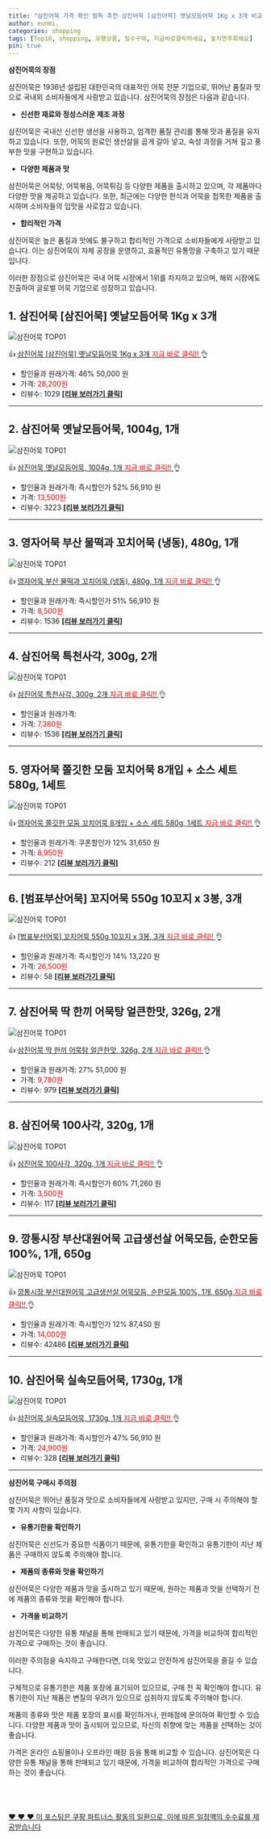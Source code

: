 ```yaml
---
title: "삼진어묵 가격 확인 필독 추천 삼진어묵 [삼진어묵] 옛날모듬어묵 1Kg x 3개 비교 장점 구매가이드"
author: eunmi.
categories: shopping
tags: [Top10, shopping, 유행상품, 필수구매, 지금바로클릭하세요, 놓치면후회해요]
pin: true
---
```

**삼진어묵의 장점**

삼진어묵은 1936년 설립된 대한민국의 대표적인 어묵 전문 기업으로, 뛰어난 품질과 맛으로 국내외 소비자들에게 사랑받고 있습니다. 삼진어묵의 장점은 다음과 같습니다.

* **신선한 재료와 정성스러운 제조 과정**

삼진어묵은 국내산 신선한 생선을 사용하고, 엄격한 품질 관리를 통해 맛과 품질을 유지하고 있습니다. 또한, 어묵의 원료인 생선살을 곱게 갈아 넣고, 숙성 과정을 거쳐 깊고 풍부한 맛을 구현하고 있습니다.

* **다양한 제품과 맛**

삼진어묵은 어묵탕, 어묵볶음, 어묵튀김 등 다양한 제품을 출시하고 있으며, 각 제품마다 다양한 맛을 제공하고 있습니다. 또한, 최근에는 다양한 한식과 어묵을 접목한 제품을 출시하며 소비자들의 입맛을 사로잡고 있습니다.

* **합리적인 가격**

삼진어묵은 높은 품질과 맛에도 불구하고 합리적인 가격으로 소비자들에게 사랑받고 있습니다. 이는 삼진어묵이 자체 공장을 운영하고, 효율적인 유통망을 구축하고 있기 때문입니다.

이러한 장점으로 삼진어묵은 국내 어묵 시장에서 1위를 차지하고 있으며, 해외 시장에도 진출하여 글로벌 어묵 기업으로 성장하고 있습니다.

   

## 1. 삼진어묵 [삼진어묵] 옛날모듬어묵 1Kg x 3개

![삼진어묵 TOP01](https://thumbnail10.coupangcdn.com/thumbnails/remote/230x230ex/image/vendor_inventory/5afd/51ca5a28fb452879e7bbdc128f6a4891ad073be6a6546191ebd3645ba17e.jpg)


👍 [삼진어묵 [삼진어묵] 옛날모듬어묵 1Kg x 3개 <font color=red> 지금 바로 클릭!! </font> ](https://link.coupang.com/re/AFFSDP?lptag=AF3617701&subid=GithubCoopas&pageKey=7024910755&traceid=V0-153&itemId=17316385325&vendorItemId=80946595075) 👌 


- 할인율과 원래가격: 46%  50,000   원
- 가격: <span style='color:red'>28,200원</span>
- 리뷰수: 1029  [**[리뷰 보러가기 클릭]**](https://link.coupang.com/re/AFFSDP?lptag=AF3617701&subid=GithubCoopas&pageKey=7024910755&traceid=V0-153&itemId=17316385325&vendorItemId=80946595075)

---


   

## 2. 삼진어묵 옛날모듬어묵, 1004g, 1개

![삼진어묵 TOP01](https://thumbnail9.coupangcdn.com/thumbnails/remote/230x230ex/image/retail/images/9278057480168790-6d21f3c9-37bf-4f08-9fb1-94595a0ac182.jpg)


👍 [삼진어묵 옛날모듬어묵, 1004g, 1개 <font color=red> 지금 바로 클릭!! </font> ](https://link.coupang.com/re/AFFSDP?lptag=AF3617701&subid=GithubCoopas&pageKey=203456530&traceid=V0-153&itemId=597040232&vendorItemId=4563595402) 👌 


- 할인율과 원래가격: 즉시할인가 52%  56,910   원
- 가격: <span style='color:red'>13,500원</span>
- 리뷰수: 3223  [**[리뷰 보러가기 클릭]**](https://link.coupang.com/re/AFFSDP?lptag=AF3617701&subid=GithubCoopas&pageKey=203456530&traceid=V0-153&itemId=597040232&vendorItemId=4563595402)

---


   

## 3. 영자어묵 부산 물떡과 꼬치어묵 (냉동), 480g, 1개

![삼진어묵 TOP01](https://thumbnail8.coupangcdn.com/thumbnails/remote/230x230ex/image/rs_quotation_api/syxgmtxw/22e292ffd5564da6abe6c1c1ac87c6b1.jpg)


👍 [영자어묵 부산 물떡과 꼬치어묵 (냉동), 480g, 1개 <font color=red> 지금 바로 클릭!! </font> ](https://link.coupang.com/re/AFFSDP?lptag=AF3617701&subid=GithubCoopas&pageKey=7488258953&traceid=V0-153&itemId=19575851342&vendorItemId=86683511830) 👌 


- 할인율과 원래가격: 즉시할인가 51%  56,910   원
- 가격: <span style='color:red'>8,500원</span>
- 리뷰수: 1536  [**[리뷰 보러가기 클릭]**](https://link.coupang.com/re/AFFSDP?lptag=AF3617701&subid=GithubCoopas&pageKey=7488258953&traceid=V0-153&itemId=19575851342&vendorItemId=86683511830)

---


   

## 4. 삼진어묵 특천사각, 300g, 2개

![삼진어묵 TOP01](https://thumbnail9.coupangcdn.com/thumbnails/remote/230x230ex/image/retail/images/5649207089981709-08e6d0f5-a52c-4ace-9d8e-e47c01aea2fd.jpg)


👍 [삼진어묵 특천사각, 300g, 2개 <font color=red> 지금 바로 클릭!! </font> ](https://link.coupang.com/re/AFFSDP?lptag=AF3617701&subid=GithubCoopas&pageKey=207988404&traceid=V0-153&itemId=616516841&vendorItemId=4617462209) 👌 


- 할인율과 원래가격: 
- 가격: <span style='color:red'>7,380원</span>
- 리뷰수: 1536  [**[리뷰 보러가기 클릭]**](https://link.coupang.com/re/AFFSDP?lptag=AF3617701&subid=GithubCoopas&pageKey=207988404&traceid=V0-153&itemId=616516841&vendorItemId=4617462209)

---


   

## 5. 영자어묵 쫄깃한 모둠 꼬치어묵 8개입 + 소스 세트 580g, 1세트

![삼진어묵 TOP01](https://thumbnail8.coupangcdn.com/thumbnails/remote/230x230ex/image/rs_quotation_api/zinn8rfu/aeaa9172b91d4a7cbf6f567b05246753.jpg)


👍 [영자어묵 쫄깃한 모둠 꼬치어묵 8개입 + 소스 세트 580g, 1세트 <font color=red> 지금 바로 클릭!! </font> ](https://link.coupang.com/re/AFFSDP?lptag=AF3617701&subid=GithubCoopas&pageKey=7477943540&traceid=V0-153&itemId=19526937355&vendorItemId=86635463139) 👌 


- 할인율과 원래가격: 쿠폰할인가 12%  31,650   원
- 가격: <span style='color:red'>8,950원</span>
- 리뷰수: 212  [**[리뷰 보러가기 클릭]**](https://link.coupang.com/re/AFFSDP?lptag=AF3617701&subid=GithubCoopas&pageKey=7477943540&traceid=V0-153&itemId=19526937355&vendorItemId=86635463139)

---


   

## 6. [범표부산어묵] 꼬지어묵 550g 10꼬지 x 3봉, 3개

![삼진어묵 TOP01](https://thumbnail10.coupangcdn.com/thumbnails/remote/230x230ex/image/vendor_inventory/04e6/0850ac9d2981094ccb017ef29d1c06a9e6ec86960a89643da34656593431.jpg)


👍 [[범표부산어묵] 꼬지어묵 550g 10꼬지 x 3봉, 3개 <font color=red> 지금 바로 클릭!! </font> ](https://link.coupang.com/re/AFFSDP?lptag=AF3617701&subid=GithubCoopas&pageKey=7340891988&traceid=V0-153&itemId=18867201809&vendorItemId=82116689714) 👌 


- 할인율과 원래가격: 즉시할인가 14%  13,220   원
- 가격: <span style='color:red'>26,500원</span>
- 리뷰수: 58  [**[리뷰 보러가기 클릭]**](https://link.coupang.com/re/AFFSDP?lptag=AF3617701&subid=GithubCoopas&pageKey=7340891988&traceid=V0-153&itemId=18867201809&vendorItemId=82116689714)

---


   

## 7. 삼진어묵 딱 한끼 어묵탕 얼큰한맛, 326g, 2개

![삼진어묵 TOP01](https://thumbnail9.coupangcdn.com/thumbnails/remote/230x230ex/image/retail/images/152241039959021-0d8fa474-75a2-4da4-8456-97b07bf2007a.jpg)


👍 [삼진어묵 딱 한끼 어묵탕 얼큰한맛, 326g, 2개 <font color=red> 지금 바로 클릭!! </font> ](https://link.coupang.com/re/AFFSDP?lptag=AF3617701&subid=GithubCoopas&pageKey=6256565623&traceid=V0-153&itemId=12714872585&vendorItemId=79981644825) 👌 


- 할인율과 원래가격: 27%  51,000   원
- 가격: <span style='color:red'>9,780원</span>
- 리뷰수: 979  [**[리뷰 보러가기 클릭]**](https://link.coupang.com/re/AFFSDP?lptag=AF3617701&subid=GithubCoopas&pageKey=6256565623&traceid=V0-153&itemId=12714872585&vendorItemId=79981644825)

---


   

## 8. 삼진어묵 100사각, 320g, 1개

![삼진어묵 TOP01](https://thumbnail10.coupangcdn.com/thumbnails/remote/230x230ex/image/retail/images/2023/04/18/18/1/a5cd42b6-7cd7-4201-9117-803d7457d410.jpg)


👍 [삼진어묵 100사각, 320g, 1개 <font color=red> 지금 바로 클릭!! </font> ](https://link.coupang.com/re/AFFSDP?lptag=AF3617701&subid=GithubCoopas&pageKey=7279250672&traceid=V0-153&itemId=18581261821&vendorItemId=85717894765) 👌 


- 할인율과 원래가격: 즉시할인가 60%  71,260   원
- 가격: <span style='color:red'>3,500원</span>
- 리뷰수: 117  [**[리뷰 보러가기 클릭]**](https://link.coupang.com/re/AFFSDP?lptag=AF3617701&subid=GithubCoopas&pageKey=7279250672&traceid=V0-153&itemId=18581261821&vendorItemId=85717894765)

---


   

## 9. 깡통시장 부산대원어묵 고급생선살 어묵모듬, 순한모둠 100%, 1개, 650g

![삼진어묵 TOP01](https://thumbnail9.coupangcdn.com/thumbnails/remote/230x230ex/image/vendor_inventory/becb/421c376460ea5803f3a2594ebe3403e03f1d629e0fc1fbbd97f094c86695.jpg)


👍 [깡통시장 부산대원어묵 고급생선살 어묵모듬, 순한모둠 100%, 1개, 650g <font color=red> 지금 바로 클릭!! </font> ](https://link.coupang.com/re/AFFSDP?lptag=AF3617701&subid=GithubCoopas&pageKey=6899908449&traceid=V0-153&itemId=16591604527&vendorItemId=83776723986) 👌 


- 할인율과 원래가격: 즉시할인가 12%  87,450   원
- 가격: <span style='color:red'>14,000원</span>
- 리뷰수: 42486  [**[리뷰 보러가기 클릭]**](https://link.coupang.com/re/AFFSDP?lptag=AF3617701&subid=GithubCoopas&pageKey=6899908449&traceid=V0-153&itemId=16591604527&vendorItemId=83776723986)

---


   

## 10. 삼진어묵 실속모듬어묵, 1730g, 1개

![삼진어묵 TOP01](https://thumbnail9.coupangcdn.com/thumbnails/remote/230x230ex/image/retail/images/5494326739794010-bb89b8ab-2318-43e9-92f5-63a7c176f7d5.jpg)


👍 [삼진어묵 실속모듬어묵, 1730g, 1개 <font color=red> 지금 바로 클릭!! </font> ](https://link.coupang.com/re/AFFSDP?lptag=AF3617701&subid=GithubCoopas&pageKey=255580092&traceid=V0-153&itemId=801759250&vendorItemId=5037437985) 👌 


- 할인율과 원래가격: 즉시할인가 47%  56,910   원
- 가격: <span style='color:red'>24,900원</span>
- 리뷰수: 328  [**[리뷰 보러가기 클릭]**](https://link.coupang.com/re/AFFSDP?lptag=AF3617701&subid=GithubCoopas&pageKey=255580092&traceid=V0-153&itemId=801759250&vendorItemId=5037437985)

---
**삼진어묵 구매시 주의점**

삼진어묵은 뛰어난 품질과 맛으로 소비자들에게 사랑받고 있지만, 구매 시 주의해야 할 몇 가지 사항이 있습니다.

* **유통기한을 확인하기**

삼진어묵은 신선도가 중요한 식품이기 때문에, 유통기한을 확인하고 유통기한이 지난 제품은 구매하지 않도록 주의해야 합니다.

* **제품의 종류와 맛을 확인하기**

삼진어묵은 다양한 제품과 맛을 출시하고 있기 때문에, 원하는 제품과 맛을 선택하기 전에 제품의 종류와 맛을 확인해야 합니다.

* **가격을 비교하기**

삼진어묵은 다양한 유통 채널을 통해 판매되고 있기 때문에, 가격을 비교하여 합리적인 가격으로 구매하는 것이 좋습니다.

이러한 주의점을 숙지하고 구매한다면, 더욱 맛있고 안전하게 삼진어묵을 즐길 수 있습니다.

구체적으로 유통기한은 제품 포장에 표기되어 있으므로, 구매 전 꼭 확인해야 합니다. 유통기한이 지난 제품은 변질의 우려가 있으므로 섭취하지 않도록 주의해야 합니다.

제품의 종류와 맛은 제품 포장의 표시를 확인하거나, 판매점에 문의하여 확인할 수 있습니다. 다양한 제품과 맛이 출시되어 있으므로, 자신의 취향에 맞는 제품을 선택하는 것이 좋습니다.

가격은 온라인 쇼핑몰이나 오프라인 매장 등을 통해 비교할 수 있습니다. 삼진어묵은 다양한 유통 채널을 통해 판매되고 있기 때문에, 가격을 비교하여 합리적인 가격으로 구매하는 것이 좋습니다.<br><br><br><br><br> [ ❤ ❤ ❤ 이 포스팅은 쿠팡 파트너스 활동의 일환으로, 이에 따른 일정액의 수수료를 제공받습니다](https://link.coupang.com/a/bcEFyh)